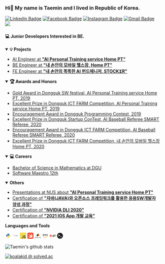 ### Hi👋 My name is Taemin and I lived in Republic of Korea.<br/>

[![Linkedin Badge](https://img.shields.io/badge/-LinkedIn-blue?style=flat-square&logo=Linkedin&logoColor=white&link=https://www.linkedin.com/in/taemin-lee-%EC%9D%B4%ED%83%9C%EB%AF%BC-9b8393202/)](https://www.linkedin.com/in/taemin-lee-%EC%9D%B4%ED%83%9C%EB%AF%BC-9b8393202/) [![Facebook Badge](https://img.shields.io/badge/Facebook-1877f2?style=flat-square&logo=facebook&logoColor=white&link=https://www.facebook.com/profile.php?id=100004463082624)](https://www.facebook.com/profile.php?id=100004463082624) [![Instagram Badge](https://img.shields.io/badge/Instagram-ff69b4?style=flat-square&logo=instagram&logoColor=white&link=https://www.instagram.com/taemin_925/)](https://www.instagram.com/taemin_925/) [![Gmail Badge](https://img.shields.io/badge/-Gmail-c14438?style=flat-square&logo=Gmail&logoColor=white&link=mailto:koalakid154@gmail.com)](mailto:koalakid154@gmail.com)
<a href="https://github.com/koalakid1">
<img src="https://badges.pufler.dev/visits/koalakid1/koalakid1?style=flat-square&color=black&logo=github">
</a>

#### 💻 Junior Developers Interested in BE.

<details open="open">
  <summary><b>💡 Projects</b></summary>
  <ul>
    <li>
      <a href="https://github.com/koalakid1/YOLOPose">
        AI Engineer at <b>"AI Personal Training service Home PT"</b>
      </a>
   </li>
    <li>
      <a href="https://github.com/Himelo/HomePT">
        BE Engineer at <b>"내 손안의 모바일 헬스장, Home PT"</b>
      </a>
    </li>
    <li>
      <a href="https://github.com/Himelo/STOCKER">
        FE Engineer at <b>"내 손안의 똑똑한 AI 펀드매니저, STOCK𝝨R"</b>
      </a>
    </li>
  </ul>
</details>

<details open="open">
  <summary><b>🏆 Awards and Honors</b></summary>
  <ul>
    <li>
      <a href="https://github.com/koalakid1/koalakid1/blob/master/docs/2019%20%EB%8F%99%EA%B5%AD%20sw%EA%B3%B5%EB%AA%A8%EB%8C%80%EC%A0%84%20%EA%B8%88%EC%83%81.pdf">Gold Award in Dongguk SW festival, AI Personal Training service Home PT, 2019
      </a>
    </li>
    <li>
      <a href="https://github.com/koalakid1/koalakid1/blob/master/docs/2019%20FARM%20ICT%20%EC%95%84%EC%9D%B4%EB%94%94%EC%96%B4%20%EA%B2%BD%EC%A7%84%EB%8C%80%ED%9A%8C%20%EC%9A%B0%EC%88%98%EC%83%81.pdf">
        Excellent Prize in Dongguk ICT FARM Competition, AI Personal Training service Home PT, 2019
      </a>
   </li>
   <li>
      <a href="https://github.com/koalakid1/koalakid1/blob/master/docs/2019%20%EB%8F%99%EA%B5%AD%EB%8C%80%ED%95%99%EA%B5%90%20%ED%94%84%EB%A1%9C%EA%B7%B8%EB%9E%98%EB%B0%8D%20%EA%B2%BD%EC%A7%84%EB%8C%80%ED%9A%8C%20%EC%9E%A5%EB%A0%A4%EC%83%81.pdf">
        Encouragement Award in Dongguk Programming Contest, 2019
      </a>
    </li>
    <li>
      <a href="https://github.com/koalakid1/koalakid1/blob/master/docs/2020%20%EB%8F%99%EA%B5%AD%20%ED%94%84%EB%A6%AC%EB%AF%B8%EC%96%B4%20%EC%B0%BD%EC%97%85%EA%B2%BD%EC%A7%84%EB%8C%80%ED%9A%8C%20%EC%9A%B0%EC%88%98%EC%83%81.pdf">
        Excellent Prize in Dongguk Startup ConTest, AI Baseball Referee SMART Referee, 2020
      </a>
    </li>
    <li>
      <a href="https://github.com/koalakid1/koalakid1/blob/master/docs/2020%20FARM%20%EA%B2%BD%EC%A7%84%EB%8C%80%ED%9A%8C%20%EC%9E%A5%EB%A0%A4%EC%83%81.pdf">
        Encouragement Award in Dongguk ICT FARM Competition, AI Baseball Referee SMART Referee, 2020
      </a>
    </li>
    <li>
      <a href="https://github.com/koalakid1/koalakid1/blob/master/docs/2020%20FARM%20%EA%B2%BD%EC%A7%84%EB%8C%80%ED%9A%8C%20%EC%9A%B0%EC%88%98%EC%83%81.pdf">
        Excellent Prize in Dongguk ICT FARM Competition, 내 손안의 모바일 헬스장 Home PT, 2020
      </a>
    </li>
  </ul>
</details>

<details open="open">
  <summary><b>💻 Careers</b></summary>
  <ul>
    <li>
      <a href="https://github.com/koalakid1/koalakid1">
        Bachelor of Science in Mathematics at DGU
      </a>
    </li>
   <li>
      <a href="https://github.com/koalakid1/koalakid1">
        Software Maestro 12th
      </a>
    </li>
  </ul>
</details>

<details open="open">
  <summary><b>Others</b></summary>
  <ul>
    <li>
      <a href="https://events.comp.nus.edu.sg/view/17028">
        Presentations at NUS about <b>"AI Personal Training service Home PT"</b>
      </a>
    </li>
    <li>
      <a href="https://github.com/koalakid1/koalakid1/blob/master/docs/%ED%8B%B0%EC%95%84%EC%9D%B4%EC%97%90%EC%8A%A4%20%EC%88%98%EB%A3%8C%EC%A6%9D.pdf">
        Certification of <b>"자바(JAVA)와 오픈소스 프레임워크를 활용한 응용SW개발자 양성 과정"</b>
      </a>
    </li>
    <li>
      <a href="https://github.com/koalakid1/koalakid1/blob/master/docs/nvidia%20deep%20learning%20institute.pdf">
        Certification of <b>"NVIDIA DLI 2020"</b>
      </a>
    </li>
    <li>
      <a href="https://github.com/koalakid1/koalakid1/blob/master/docs/%EC%BD%94%EB%8D%94%EC%8A%A4%ED%95%98%EC%9D%B4%20%EA%B5%90%EC%9C%A1%EA%B3%BC%EC%A0%95.pdf">
        Certification of <b>"2021 IOS App 개발 교육"</b>
      </a>
    </li>
  </ul>
</details>

**Languages and Tools**

<code><img height="20" src="https://raw.githubusercontent.com/github/explore/80688e429a7d4ef2fca1e82350fe8e3517d3494d/topics/python/python.png"></code>
<code><img height="20" src="https://raw.githubusercontent.com/github/explore/80688e429a7d4ef2fca1e82350fe8e3517d3494d/topics/java/java.png"></code>
<code><img height="20" src="https://raw.githubusercontent.com/github/explore/80688e429a7d4ef2fca1e82350fe8e3517d3494d/topics/javascript/javascript.png"></code>
<code><img height="20" src="https://raw.githubusercontent.com/github/explore/80688e429a7d4ef2fca1e82350fe8e3517d3494d/topics/swift/swift.png"></code>
<code><img height="20" src="https://raw.githubusercontent.com/github/explore/80688e429a7d4ef2fca1e82350fe8e3517d3494d/topics/matlab/matlab.png"></code>
<code><img height="20" src="https://raw.githubusercontent.com/github/explore/80688e429a7d4ef2fca1e82350fe8e3517d3494d/topics/aws/aws.png"></code>
<code><img height="20" src="https://raw.githubusercontent.com/github/explore/80688e429a7d4ef2fca1e82350fe8e3517d3494d/topics/git/git.png"></code>
<code><img height="20" src="https://raw.githubusercontent.com/github/explore/80688e429a7d4ef2fca1e82350fe8e3517d3494d/topics/terminal/terminal.png"></code>

![Taemin's github stats](https://github-readme-stats.vercel.app/api?username=koalakid1&theme=dark&show_icons=true)

[![koalakid @ solved.ac](http://mazassumnida.wtf/api/v2/generate_badge?boj=koalakid)](https://solved.ac/profile/koalakid)
